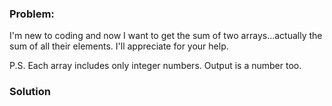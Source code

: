 ### Problem:
<p>I&apos;m new to coding and now I want to get the sum of two arrays...actually the sum of all their elements. I&apos;ll appreciate for your help.</p>
<p>P.S. Each array includes only integer numbers. Output is a number too.</p>

### Solution